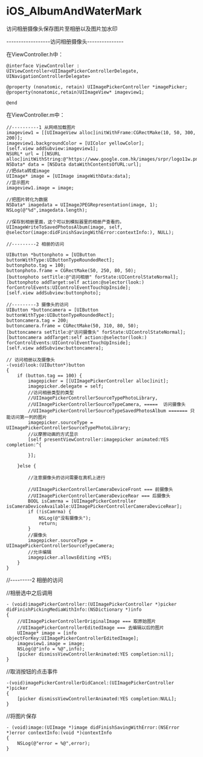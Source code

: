 iOS_AlbumAndWaterMark
=====================

访问相册摄像头保存图片至相册以及图片加水印

------------------访问相册摄像头---------------

在ViewController.h中：

    @interface ViewController : UIViewController<UIImagePickerControllerDelegate, UINavigationControllerDelegate>
    
    @property (nonatomic, retain) UIImagePickerController *imagePicker;
    @property(nonatomic,retain)UIImageView* imageview1;
    
    @end

在ViewController.m中：

    //----------1 从网络加载图片
    imageview1 = [[UIImageView alloc]initWithFrame:CGRectMake(10, 50, 300, 200)];
    imageview1.backgroundColor = [UIColor yellowColor];
    [self.view addSubview:imageview1];
    NSURL* url = [[NSURL alloc]initWithString:@"https://www.google.com.hk/images/srpr/logo11w.png"];
    NSData* data = [NSData dataWithContentsOfURL:url];
    //把data转成image
    UIImage* image = [UIImage imageWithData:data];
    //显示图片
    imageview1.image = image;
     
    //把图片转化为数据
    NSData* imagedata = UIImageJPEGRepresentation(image, 1);
    NSLog(@"%d",imagedata.length);
     
    //保存到相册里面，这个可以到模拟器里的相册产查看的。
    UIImageWriteToSavedPhotosAlbum(image, self, @selector(image:didFinishSavingWithError:contextInfo:), NULL);
     
    //---------2 相册的访问
     
    UIButton *buttonphoto = [UIButton buttonWithType:UIButtonTypeRoundedRect];
    buttonphoto.tag = 100;
    buttonphoto.frame = CGRectMake(50, 250, 80, 50);
    [buttonphoto setTitle:@"访问相册" forState:UIControlStateNormal];
    [buttonphoto addTarget:self action:@selector(look:) forControlEvents:UIControlEventTouchUpInside];
    [self.view addSubview:buttonphoto];
     
    //---------3 摄像头的访问
    UIButton *buttoncamera = [UIButton buttonWithType:UIButtonTypeRoundedRect];
    buttoncamera.tag = 200;
    buttoncamera.frame = CGRectMake(50, 310, 80, 50);
    [buttoncamera setTitle:@"访问摄像头" forState:UIControlStateNormal];
    [buttoncamera addTarget:self action:@selector(look:) forControlEvents:UIControlEventTouchUpInside];
    [self.view addSubview:buttoncamera];
    
    // 访问相册以及摄像头
    -(void)look:(UIButton*)button
    {
        if (button.tag == 100) {
            imagepicker = [[UIImagePickerController alloc]init];
            imagepicker.delegate = self;
            //访问相册类型的类型
            //UIImagePickerControllerSourceTypePhotoLibrary,
            //UIImagePickerControllerSourceTypeCamera, =====  访问摄像头
            //UIImagePickerControllerSourceTypeSavedPhotosAlbum ======= 只能访问第一列的图片
            imagepicker.sourceType = UIImagePickerControllerSourceTypePhotoLibrary;
            //以摩擦动画的方式显示
            [self presentViewController:imagepicker animated:YES completion:^{
                 
            }];
     
        }else {
             
            //注意摄像头的访问需要在真机上进行
             
            //UIImagePickerControllerCameraDeviceFront === 前摄像头
            //UIImagePickerControllerCameraDeviceRear === 后摄像头
            BOOL isCamrma = [UIImagePickerController isCameraDeviceAvailable:UIImagePickerControllerCameraDeviceRear];
            if (!isCamrma) {
                NSLog(@"没有摄像头");
                return;
            }
            //摄像头
            imagepicker.sourceType = UIImagePickerControllerSourceTypeCamera;
            //允许编辑
            imagepicker.allowsEditing =YES;
        }
    }

//---------2 相册的访问
 
//相册选中之后调用

    - (void)imagePickerController:(UIImagePickerController *)picker didFinishPickingMediaWithInfo:(NSDictionary *)info
    {
        //UIImagePickerControllerOriginalImage === 取原始图片
        //UIImagePickerControllerEditedImage === 去编辑以后的图片
        UIImage* image = [info objectForKey:UIImagePickerControllerEditedImage];
        imageview1.image = image;
        NSLog(@"info = %@",info);
        [picker dismissViewControllerAnimated:YES completion:nil];
    }

//取消按钮的点击事件

    -(void)imagePickerControllerDidCancel:(UIImagePickerController *)picker
    {
        [picker dismissViewControllerAnimated:YES completion:NULL];
    }

//将图片保存

    - (void)image:(UIImage *)image didFinishSavingWithError:(NSError *)error contextInfo:(void *)contextInfo
    {
        NSLog(@"error = %@",error);
    }
 
